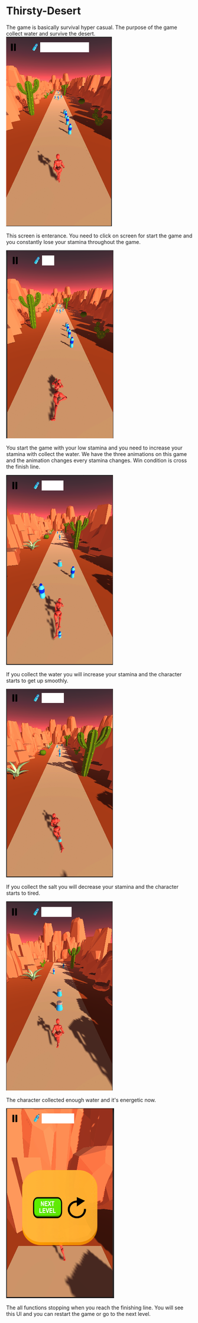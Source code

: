 # Thirsty-Desert
The game is basically survival hyper casual. The purpose of the game collect water and survive the desert.
![imagine entrance](https://github.com/bahriztr/Thirsty-Desert/blob/main/imagine/1.entrance.png)


This screen is enterance. You need to click on screen for start the game and you constantly lose your stamina throughout the game.


![imagine beginning](https://github.com/bahriztr/Thirsty-Desert/blob/main/imagine/2.beginning.png)

You start the game with your low stamina and you need to increase your stamina with collect the water. We have the three animations on this game and the animation changes every stamina changes. Win condition is cross the finish line.

![imagine water](https://github.com/bahriztr/Thirsty-Desert/blob/main/imagine/3.collecting%20good%20items.png)

If you collect the water you will increase your stamina and the character starts to get up smoothly.

![imagine salt](https://github.com/bahriztr/Thirsty-Desert/blob/main/imagine/4.collecting%20bad%20items.png)

If you collect the salt you will decrease your stamina and the character starts to tired.

![imagine salt](https://github.com/bahriztr/Thirsty-Desert/blob/main/imagine/5.running%20character.png)

The character collected enough water and it's energetic now.

![imagine salt](https://github.com/bahriztr/Thirsty-Desert/blob/main/imagine/6.finish.png)

The all functions stopping when you reach the finishing line. You will see this UI and you can restart the game or go to the next level.
